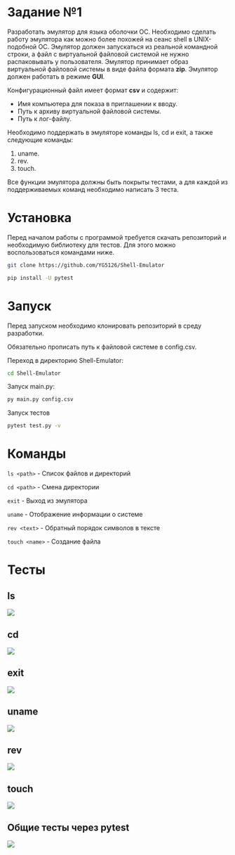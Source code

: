# **Задание №1**
Разработать эмулятор для языка оболочки ОС. Необходимо сделать работу эмулятора как можно более похожей на сеанс shell в UNIX-подобной ОС. Эмулятор должен запускаться из реальной командной строки, а файл с виртуальной файловой системой не нужно распаковывать у пользователя. Эмулятор принимает образ виртуальной файловой системы в виде файла формата **zip**. Эмулятор должен работать в режиме **GUI**.

Конфигурационный файл имеет формат **csv** и содержит:
- Имя компьютера для показа в приглашении к вводу.
- Путь к архиву виртуальной файловой системы.
- Путь к лог-файлу.

Необходимо поддержать в эмуляторе команды ls, cd и exit, а также следующие команды:
1. uname.
2. rev.
3. touch.

Все функции эмулятора должны быть покрыты тестами, а для каждой из поддерживаемых команд необходимо написать 3 теста.
# Установка
Перед началом работы с программой требуется скачать репозиторий и необходимую библиотеку для тестов. Для этого можно воспользоваться командами ниже.
```Bash
git clone https://github.com/YG5126/Shell-Emulator
```
```Bash
pip install -U pytest
```
# Запуск
Перед запуском необходимо клонировать репозиторий в среду разработки.

Обязательно прописать путь к файловой системе в config.csv.

Переход в директорию Shell-Emulator:
```Bash
cd Shell-Emulator
```
Запуск main.py:
```Bash
py main.py config.csv
```
Запуск тестов
```Bash
pytest test.py -v
```
# Команды

``` ls <path> ``` - Список файлов и директорий

``` cd <path> ``` - Смена директории

``` exit ``` - Выход из эмулятора

``` uname ``` - Отображение информации о системе

``` rev <text> ``` - Обратный порядок символов в тексте

``` touch <name> ``` - Создание файла

# Тесты
## ls
![](https://github.com/YG5126/Shell-Emulator/blob/main/Test/Test_ls.png)
## cd
![](https://github.com/YG5126/Shell-Emulator/blob/main/Test/Test_cd.png)
## exit
![](https://github.com/YG5126/Shell-Emulator/blob/main/Test/Test_exit.png)
## uname
![](https://github.com/YG5126/Shell-Emulator/blob/main/Test/Test_uname.png)
## rev
![](https://github.com/YG5126/Shell-Emulator/blob/main/Test/Test_rev.png)
## touch
![](https://github.com/YG5126/Shell-Emulator/blob/main/Test/Test_touch.png)
## Общие тесты через pytest
![](https://github.com/YG5126/Shell-Emulator/blob/main/Test/Test_common.png)
